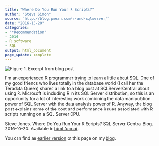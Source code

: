 ```yaml
---
title: "Where Do You Run Your R Scripts?"
author: "Steve Simon"
source: "http://blog.pmean.com/r-and-sqlserver/"
date: "2016-10-20"
categories:
- "*Recommendation"
- 2016
- R software
- SQL
output: html_document
page_update: complete
---
```


![Figure 1. Excerpt from blog post](http://www.pmean.com/new-images/16/r-and-sqlserver01.png)

<div class="notes">

I'm an experienced R programmer trying to learn a little about SQL. One of my good friends who lives totally in the database world (I call her the Teradata Queen) shared a link to a blog post at SQLServerCentral about using R. Microsoft is including R in its SQL Server distribution, so this is an opportunity for a lot of interesting work combining the data manipulation power of SQL Server with the data analysis power of R. Anyway, the blog post explains some of the cost and performance issues associated with R scripts running on a SQL Server CPU.

Steve Jones. Where Do You Run Your R Scripts? SQL Server Central Blog. 2016-10-20. Available in [html format][jon1].

You can find an [earlier version][sim1] of this page on my [blog][sim2].

[sim1]: http://blog.pmean.com/r-and-sqlserver/
[sim2]: http://blog.pmean.com

[jon1]: http://www.sqlservercentral.com/articles/Editorial/147834/

</div>
